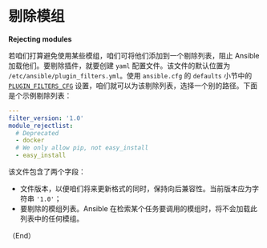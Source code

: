 # 剔除模组

**Rejecting modules**


若咱们打算避免使用某些模组，咱们可将他们添加到一个剔除列表，阻止 Ansible 加载他们。要剔除插件，就要创建 `yaml` 配置文件。该文件的默认位置为 `/etc/ansible/plugin_filters.yml`。使用 `ansible.cfg` 的 `defaults` 小节中的 [`PLUGIN_FILTERS_CFG`](https://docs.ansible.com/ansible/latest/reference_appendices/config.html#plugin-filters-cfg) 设置，咱们就可以为该剔除列表，选择一个别的路径。下面是个示例剔除列表：


```yaml
---
filter_version: '1.0'
module_rejectlist:
  # Deprecated
  - docker
  # We only allow pip, not easy_install
  - easy_install
```

该文件包含了两个字段：


- 文件版本，以便咱们将来更新格式的同时，保持向后兼容性。当前版本应为字符串 `'1.0'`；
- 要剔除的模组列表。Ansible 在检索某个任务要调用的模组时，将不会加载此列表中的任何模组。


（End）

